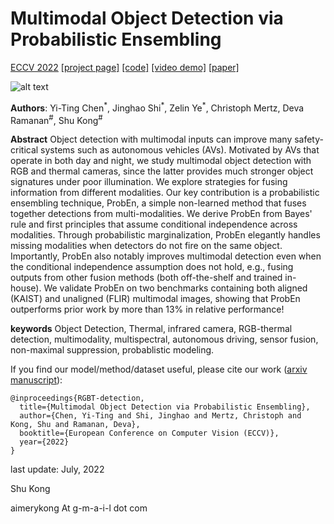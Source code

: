 # Multimodal Object Detection via Probabilistic Ensembling

[ECCV 2022](https://eccv2022.ecva.net/)
[[project page]](https://mscvprojects.ri.cmu.edu/2020teamc/ "RGBT-detection") 
[[code]](https://github.com/Jamie725/RGBT-detection)
[[video demo]](https://www.youtube.com/watch?v=VH7826g8u7c "RGBT-detection")
[[paper]](https://arxiv.org/abs/2104.02904)


![alt text](https://mscvprojects.ri.cmu.edu/2020teamc/wp-content/uploads/sites/33/2020/05/Header.jpg "video demo")


**Authors**: Yi-Ting Chen<sup>\*</sup>, 
Jinghao Shi<sup>\*</sup>, 
Zelin Ye<sup>\*</sup>, Christoph Mertz, Deva Ramanan<sup>#</sup>, Shu Kong<sup>#</sup>




**Abstract** 
Object detection with multimodal inputs can improve many safety-critical systems such as autonomous vehicles (AVs). Motivated by AVs that operate in both day and night, we study multimodal object detection with RGB and thermal cameras, since the latter provides much stronger object signatures under poor illumination. We explore strategies for fusing information from different modalities. Our key contribution is a probabilistic ensembling technique, ProbEn, a simple non-learned method that fuses together detections from multi-modalities. We derive ProbEn from Bayes' rule and first principles that assume conditional independence across modalities. Through probabilistic marginalization, ProbEn elegantly handles missing modalities when detectors do not fire on the same object. Importantly, ProbEn also notably improves multimodal detection even when the conditional independence assumption does not hold, e.g., fusing outputs from other fusion methods (both off-the-shelf and trained in-house). We validate ProbEn on two benchmarks containing both aligned (KAIST) and unaligned (FLIR) multimodal images, showing that ProbEn outperforms prior work by more than 13% in relative performance!



**keywords**
Object Detection, Thermal, infrared camera, RGB-thermal detection, multimodality, multispectral, autonomous driving, sensor fusion, non-maximal suppression, probablistic modeling.



If you find our model/method/dataset useful, please cite our work ([arxiv manuscript](https://arxiv.org/abs/2104.02904)):

    @inproceedings{RGBT-detection,
      title={Multimodal Object Detection via Probabilistic Ensembling},
      author={Chen, Yi-Ting and Shi, Jinghao and Mertz, Christoph and Kong, Shu and Ramanan, Deva},
      booktitle={European Conference on Computer Vision (ECCV)},
      year={2022}
    }


last update: July, 2022

Shu Kong

aimerykong At g-m-a-i-l dot com

